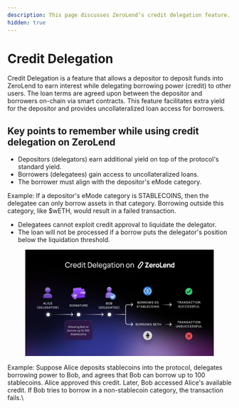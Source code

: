 ```yaml
---
description: This page discusses ZeroLend’s credit delegation feature.
hidden: true
---
```


# Credit Delegation

Credit Delegation is a feature that allows a depositor to deposit funds into ZeroLend to earn interest while delegating borrowing power (credit) to other users. The loan terms are agreed upon between the depositor and borrowers on-chain via smart contracts. This feature facilitates extra yield for the depositor and provides uncollateralized loan access for borrowers.

## Key points to remember while using credit delegation on ZeroLend&#x20;

* Depositors (delegators) earn additional yield on top of the protocol's standard yield.
* Borrowers (delegatees) gain access to uncollateralized loans.
* The borrower must align with the depositor's eMode category.&#x20;

Example: If a depositor's eMode category is STABLECOINS, then the delegatee can only borrow assets in that category. Borrowing outside this category, like $wETH, would result in a failed transaction.&#x20;

* Delegatees cannot exploit credit approval to liquidate the delegator.
* The loan will not be processed if a borrow puts the delegator's position below the liquidation threshold.&#x20;

<figure><img src="../../.gitbook/assets/ZL Doc - Credit Delegation.png" alt=""><figcaption></figcaption></figure>

Example: Suppose Alice deposits stablecoins into the protocol, delegates borrowing power to Bob, and agrees that Bob can borrow up to 100 stablecoins. Alice approved this credit. Later, Bob accessed Alice's available credit. If Bob tries to borrow in a non-stablecoin category, the transaction fails.\
